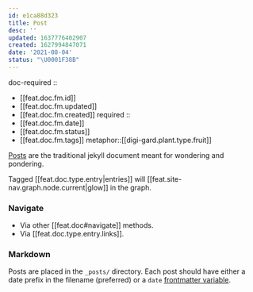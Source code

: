```yaml
---
id: e1ca88d323
title: Post
desc: ''
updated: 1637776402907
created: 1627994847071
date: '2021-08-04'
status: "\U0001F38B"
---
```


doc-required ::
- [[feat.doc.fm.id]]
- [[feat.doc.fm.updated]]
- [[feat.doc.fm.created]]
required ::
- [[feat.doc.fm.date]]
- [[feat.doc.fm.status]]
- [[feat.doc.fm.tags]]
metaphor::[[digi-gard.plant.type.fruit]]


[Posts](https://jekyllrb.com/docs/posts/) are the traditional jekyll document meant for wondering and pondering.

Tagged [[feat.doc.type.entry|entries]] will [[feat.site-nav.graph.node.current|glow]] in the graph.

### Navigate

- Via other [[feat.doc#navigate]] methods.
- Via [[feat.doc.type.entry.links]].

### Markdown

Posts are placed in the `_posts/` directory. Each post should have either a date prefix in the filename (preferred) or a `date` [frontmatter variable](https://jekyllrb.com/docs/front-matter/#predefined-variables-for-posts).
